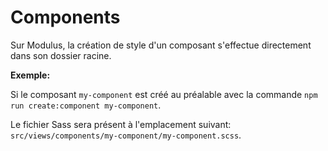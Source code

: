 # Components

Sur Modulus, la création de style d'un composant s'effectue directement dans son dossier racine. 

**Exemple:**

Si le composant `my-component` est créé au préalable avec la commande `npm run create:component my-component`. 

Le fichier Sass sera présent à l'emplacement suivant: `src/views/components/my-component/my-component.scss`.
